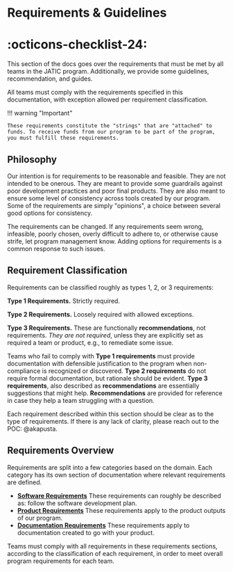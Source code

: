 # Requirements & Guidelines
# :octicons-checklist-24:

This section of the docs goes over the requirements that must be met by all teams in the JATIC program. Additionally, we provide some guidelines, recommendation, and guides. 

All teams must comply with the requirements specified in this documentation, with exception allowed per requirement classification. 

!!! warning "Important"

    These requirements constitute the "strings" that are "attached" to funds. To receive funds from our program to be part of the program, you must fulfill these requirements.


## Philosophy

Our intention is for requirements to be reasonable and feasible. They are not intended to be onerous. They are meant to provide some guardrails against poor development practices and poor final products. They are also meant to ensure some level of consistency across tools created by our program. Some of the requirements are simply "opinions", a choice between several good options for consistency.

The requirements can be changed. If any requirements seem wrong, infeasible, poorly chosen, overly difficult to adhere to, or otherwise cause strife, let program management know. Adding options for requirements is a common response to such issues.

## Requirement Classification

Requirements can be classified roughly as types 1, 2, or 3 requirements:

**Type 1 Requirements.** Strictly required.

**Type 2 Requirements.** Loosely required with allowed exceptions.

**Type 3 Requirements.** These are functionally **recommendations**, not requirements. *They are not required*, unless they are explicitly set as required a team or product, e.g., to remediate some issue.

Teams who fail to comply with **Type 1 requirements** must provide documentation with defensible justification to the program when non-compliance is recognized or discovered. **Type 2 requirements** do not require formal documentation, but rationale should be evident. **Type 3 requirements**, also described as **recommendations** are essentially suggestions that might help. **Recommendations** are provided for reference in case they help a team  struggling with a question.

Each requirement described within this section should be clear as to the type of requirements. If there is any lack of clarity, please reach out to the POC: @akapusta.

## Requirements Overview

Requirements are split into a few categories based on the domain. Each category has its own section of documentation where relevant requirements are defined.

- **[Software Requirements](../sdp/index.md)** These requirements can roughly be described as: follow the software development plan. 
- **[Product Requirements](./product/index.md)** These requirements apply to the product outputs of our program.
- **[Documentation Requirements](./documentation/index.md)** These requirements apply to documentation created to go with your product. 

Teams must comply with all requirements in these requirements sections, according to the classification of each requirement, in order to meet overall program requirements for each team.

